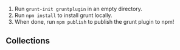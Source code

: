 1. Run `grunt-init gruntplugin` in an empty directory.
2. Run `npm install` to install grunt locally.
3. When done, run `npm publish` to publish the grunt plugin to npm!

## Collections